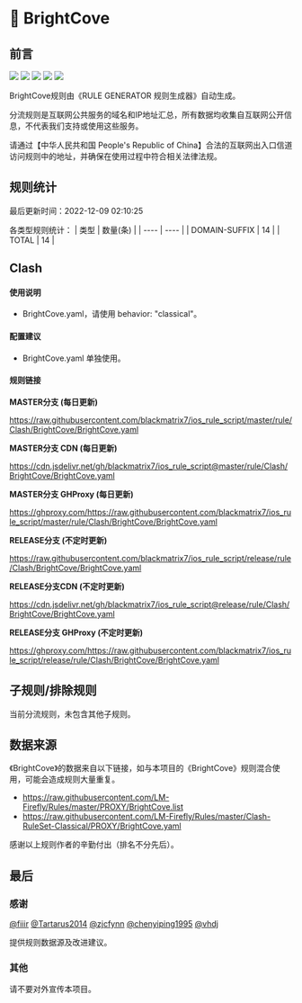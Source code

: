 # 🧸 BrightCove

## 前言

![](https://shields.io/badge/-移除重复规则-ff69b4) ![](https://shields.io/badge/-DOMAIN与DOMAIN--SUFFIX合并-green) ![](https://shields.io/badge/-DOMAIN--SUFFIX间合并-critical) ![](https://shields.io/badge/-DOMAIN--SUFFIX与DOMAIN--KEYWORD合并-blue) ![](https://shields.io/badge/-IP--CIDR(6)合并-blueviolet) 

BrightCove规则由《RULE GENERATOR 规则生成器》自动生成。

分流规则是互联网公共服务的域名和IP地址汇总，所有数据均收集自互联网公开信息，不代表我们支持或使用这些服务。

请通过【中华人民共和国 People's Republic of China】合法的互联网出入口信道访问规则中的地址，并确保在使用过程中符合相关法律法规。

## 规则统计

最后更新时间：2022-12-09 02:10:25

各类型规则统计：
| 类型 | 数量(条)  | 
| ---- | ----  |
| DOMAIN-SUFFIX | 14  | 
| TOTAL | 14  | 


## Clash 

#### 使用说明
- BrightCove.yaml，请使用 behavior: "classical"。

#### 配置建议
- BrightCove.yaml 单独使用。

#### 规则链接
**MASTER分支 (每日更新)**

https://raw.githubusercontent.com/blackmatrix7/ios_rule_script/master/rule/Clash/BrightCove/BrightCove.yaml

**MASTER分支 CDN (每日更新)**

https://cdn.jsdelivr.net/gh/blackmatrix7/ios_rule_script@master/rule/Clash/BrightCove/BrightCove.yaml

**MASTER分支 GHProxy (每日更新)**

https://ghproxy.com/https://raw.githubusercontent.com/blackmatrix7/ios_rule_script/master/rule/Clash/BrightCove/BrightCove.yaml

**RELEASE分支 (不定时更新)**

https://raw.githubusercontent.com/blackmatrix7/ios_rule_script/release/rule/Clash/BrightCove/BrightCove.yaml

**RELEASE分支CDN (不定时更新)**

https://cdn.jsdelivr.net/gh/blackmatrix7/ios_rule_script@release/rule/Clash/BrightCove/BrightCove.yaml

**RELEASE分支 GHProxy (不定时更新)**

https://ghproxy.com/https://raw.githubusercontent.com/blackmatrix7/ios_rule_script/release/rule/Clash/BrightCove/BrightCove.yaml

## 子规则/排除规则


当前分流规则，未包含其他子规则。

## 数据来源

《BrightCove》的数据来自以下链接，如与本项目的《BrightCove》规则混合使用，可能会造成规则大量重复。

- https://raw.githubusercontent.com/LM-Firefly/Rules/master/PROXY/BrightCove.list
- https://raw.githubusercontent.com/LM-Firefly/Rules/master/Clash-RuleSet-Classical/PROXY/BrightCove.yaml


感谢以上规则作者的辛勤付出（排名不分先后）。

## 最后

### 感谢

[@fiiir](https://github.com/fiiir) [@Tartarus2014](https://github.com/Tartarus2014) [@zjcfynn](https://github.com/zjcfynn) [@chenyiping1995](https://github.com/chenyiping1995) [@vhdj](https://github.com/vhdj)

提供规则数据源及改进建议。

### 其他

请不要对外宣传本项目。